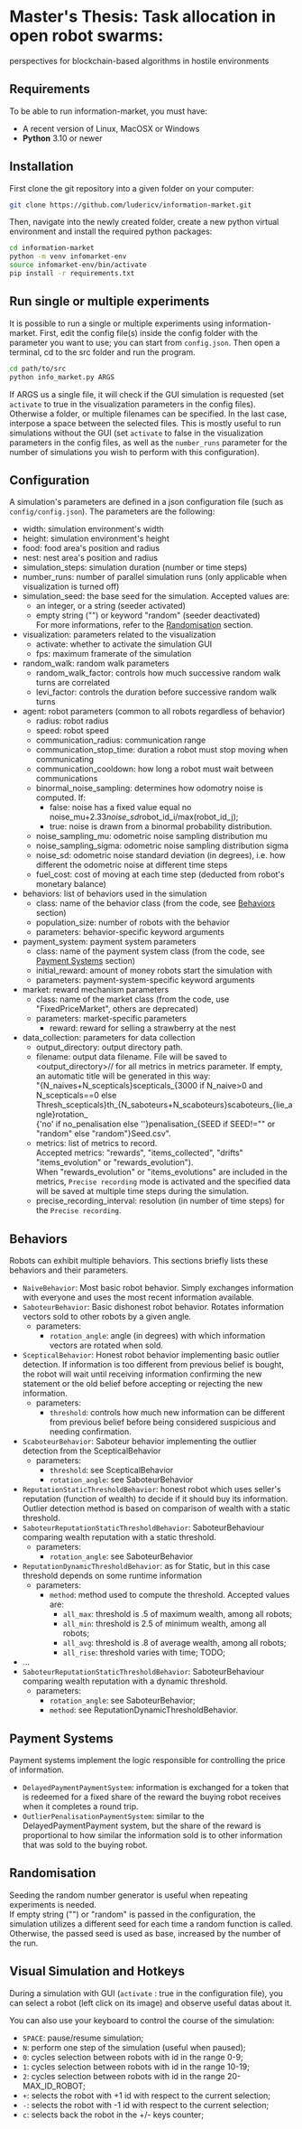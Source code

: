 # Master's Thesis: Task allocation in open robot swarms: 
perspectives for blockchain-based algorithms in hostile environments

## Requirements

To be able to run information-market, you must have:
- A recent version of Linux, MacOSX or Windows
- **Python** 3.10 or newer

## Installation

First clone the git repository into a given folder on your computer:
```bash
git clone https://github.com/ludericv/information-market.git
```
Then, navigate into the newly created folder, create a new python virtual environment and install the required python packages:
```bash
cd information-market
python -m venv infomarket-env
source infomarket-env/bin/activate
pip install -r requirements.txt
```

## Run single or multiple experiments

It is possible to run a single or multiple experiments using information-market. First, edit the config file(s) inside the config folder with the parameter you want to use; you can start from `config.json`. Then open a terminal, cd to the src folder and run the program.
```bash
cd path/to/src
python info_market.py ARGS
```
If ARGS us a single file, it will check if the GUI simulation is requested (set `activate` to true in the visualization parameters in the config files).<br />
 Otherwise a folder, or multiple filenames can be specified. In the last case, interpose a space between the selected files.
This is mostly useful to run simulations without the GUI (set `activate` to false in the visualization parameters in the config files, as well as the `number_runs` parameter for the number of simulations you wish to perform with this configuration).

## Configuration

A simulation's parameters are defined in a json configuration file (such as `config/config.json`). The parameters are the following:

- width: simulation environment's width
- height: simulation environment's height
- food: food area's position and radius
- nest: nest area's position and radius
- simulation_steps: simulation duration (number or time steps)
- number_runs: number of parallel simulation runs (only applicable when visualization is turned off)
- simulation_seed: the base seed for the simulation. Accepted values are:
  - an integer, or a string (seeder activated)
  - empty string ("") or keyword "random" (seeder deactivated)<br />
For more informations, refer to the [Randomisation](#randomisation) section.
- visualization: parameters related to the visualization
  - activate: whether to activate the simulation GUI
  - fps: maximum framerate of the simulation
- random_walk: random walk parameters
  - random_walk_factor: controls how much successive random walk turns are correlated
  - levi_factor: controls the duration before successive random walk turns
- agent: robot parameters (common to all robots regardless of behavior)
  - radius: robot radius
  - speed: robot speed
  - communication_radius: communication range
  - communication_stop_time: duration a robot must stop moving when communicating
  - communication_cooldown: how long a robot must wait between communications
  - binormal_noise_sampling: determines how odomotry noise is computed. If:
    - false: noise has a fixed value equal no noise_mu+2.33*noise_sd*robot_id_i/max(robot_id_j);
    - true: noise is drawn from a binormal probability distribution.
  - noise_sampling_mu: odometric noise sampling distribution mu
  - noise_sampling_sigma: odometric noise sampling distribution sigma
  - noise_sd: odometric noise standard deviation (in degrees), i.e. how different the odometric noise at different time steps
  - fuel_cost: cost of moving at each time step (deducted from robot's monetary balance)
- behaviors: list of behaviors used in the simulation
  - class: name of the behavior class (from the code, see [Behaviors](#behaviors) section)
  - population_size: number of robots with the behavior
  - parameters: behavior-specific keyword arguments
- payment_system: payment system parameters
  - class: name of the payment system class (from the code, see [Payment Systems](#payment-systems) section)
  - initial_reward: amount of money robots start the simulation with
  - parameters: payment-system-specific keyword arguments
- market: reward mechanism parameters
  - class: name of the market class (from the code, use "FixedPriceMarket", others are deprecated)
  - parameters: market-specific parameters
    - reward: reward for selling a strawberry at the nest
- data_collection: parameters for data collection
  - output_directory: output directory path.
  - filename: output data filename. File will be saved to <output_directory>/<metric>/<filename> for all metrics in metrics parameter. If empty, an automatic title will be generated in this way:<br />
   "{N_naives+N_scepticals}scepticals_{3000 if N_naive>0 and N_scepticals==0 else Thresh_scepticals}th_{N_saboteurs+N_scaboteurs}scaboteurs_{lie_angle}rotation_<br />{'no' if no_penalisation else ''}penalisation_{SEED if SEED!="" or "random" else "random"}Seed.csv".
  - metrics: list of metrics to record.<br />
  Accepted metrics: "rewards", "items_collected", "drifts" "items_evolution" or "rewards_evolution").<br />When "rewards_evolution" or "items_evolutions" are included in the metrics, `Precise recording` mode is activated and the specified data will be saved at multiple time steps during the simulation.
  - precise_recording_interval: resolution (in number of time steps) for the `Precise recording`.

## Behaviors

Robots can exhibit multiple behaviors. This sections briefly lists these behaviors and their parameters.

- `NaiveBehavior`: Most basic robot behavior. Simply exchanges information with everyone and uses the most recent information available.
- `SaboteurBehavior`: Basic dishonest robot behavior. Rotates information vectors sold to other robots by a given angle.
  - parameters: 
    - `rotation_angle`: angle (in degrees) with which information vectors are rotated when sold.
- `ScepticalBehavior`: Honest robot behavior implementing basic outlier detection. If information is too different from previous belief is bought, the robot will wait until receiving information confirming the new statement or the old belief before accepting or rejecting the new information.
  - parameters:
    - `threshold`: controls how much new information can be different from previous belief before being considered suspicious and needing confirmation.
- `ScaboteurBehavior`: Saboteur behavior implementing the outlier detection from the ScepticalBehavior
  - parameters:
    - `threshold`: see ScepticalBehavior
    - `rotation_angle`: see SaboteurBehavior
- `ReputationStaticThresholdBehavior`: honest robot which uses seller's reputation (function of wealth) to decide if it should buy its information. Outlier detection method is based on comparison of wealth with a static threshold.
- `SaboteurReputationStaticThresholdBehavior`: SaboteurBehaviour comparing wealth reputation with a static threshold.
  - parameters:
    - `rotation_angle`: see SaboteurBehavior
- `ReputationDynamicThresholdBehavior`: as for Static, but in this case threshold depends on some runtime information
  - parameters:
    - `method`: method used to compute the threshold. Accepted values are:
      - `all_max`: threshold is .5 of maximum wealth, among all robots;
      - `all_min`: threshold is 2.5 of minimum wealth, among all robots;
      - `all_avg`: threshold is .8 of average wealth, among all robots;
      - `all_rise`: threshold varies with time; TODO;
- ...
- `SaboteurReputationStaticThresholdBehavior`: SaboteurBehaviour comparing wealth reputation with a dynamic threshold.
  - parameters:
    - `rotation_angle`: see SaboteurBehavior;
    - `method`: see ReputationDynamicThresholdBehavior.

## Payment Systems

Payment systems implement the logic responsible for controlling the price of information.

- `DelayedPaymentPaymentSystem`: information is exchanged for a token that is redeemed for a fixed share of the reward the buying robot receives when it completes a round trip.
- `OutlierPenalisationPaymentSystem`: similar to the DelayedPaymentPayment system, but the share of the reward is proportional to how similar the information sold is to other information that was sold to the buying robot.

## Randomisation

Seeding the random number generator is useful when repeating experiments is needed.<br />
If empty string ("") or "random" is passed in the configuration, the simulation utilizes a different seed for each time a random function is called.<br /> Otherwise, the passed seed is used as base, increased by the number of the run.

## Visual Simulation and Hotkeys

During a simulation with GUI (`activate` : true in the configuration file), you can select a robot (left click on its image) and observe useful datas about it.

You can also use your keyboard to control the course of the simulation:
- `SPACE`: pause/resume simulation;
- `N`: perform one step of the simulation (useful when paused);
- `0`: cycles selection between robots with id in the range 0-9;
- `1`: cycles selection between robots with id in the range 10-19;
- `2`: cycles selection between robots with id in the range 20-MAX_ID_ROBOT;
- `+`: selects the robot with +1 id with respect to the current selection;
- `-`: selects the robot with -1 id with respect to the current selection;
- `c`: selects back the robot in the +/- keys counter;